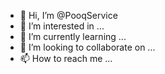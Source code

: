 - 👋 Hi, I’m @PooqService
- 👀 I’m interested in ...
- 🌱 I’m currently learning ...
- 💞️ I’m looking to collaborate on ...
- 📫 How to reach me ...
